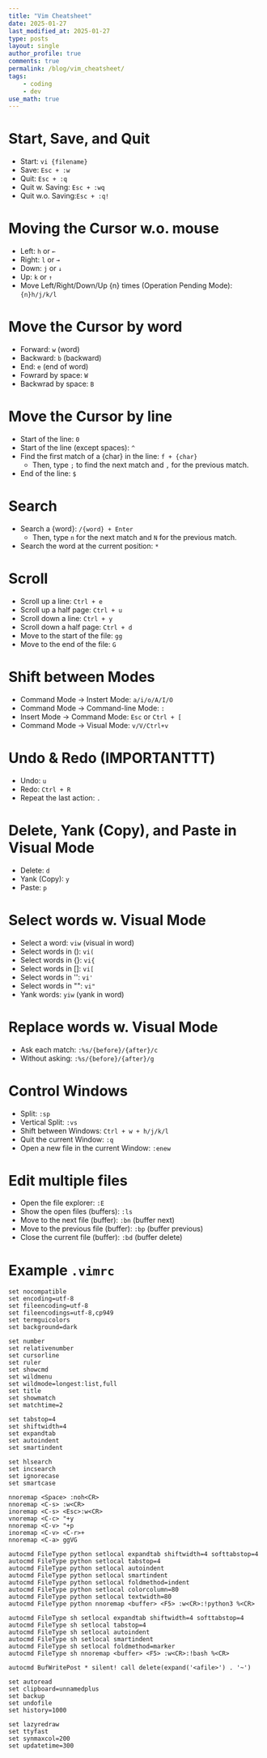 ```yaml
---
title: "Vim Cheatsheet"
date: 2025-01-27
last_modified_at: 2025-01-27
type: posts
layout: single
author_profile: true
comments: true
permalink: /blog/vim_cheatsheet/
tags:
    - coding
    - dev
use_math: true
---
```

# Start, Save, and Quit
* Start: ```vi {filename}``` 
* Save: ```Esc + :w```
* Quit: ```Esc + :q```
* Quit w. Saving: ```Esc + :wq```
* Quit w.o. Saving:```Esc + :q!```

# Moving the Cursor w.o. mouse
* Left: ```h``` or ```←```
* Right: ```l``` or ```→```
* Down: ```j``` or ```↓```
* Up: ```k``` or ```↑```
* Move Left/Right/Down/Up {n} times (Operation Pending Mode): ```{n}h/j/k/l```

# Move the Cursor by word
* Forward: ```w``` (word)
* Backward: ```b``` (backward)
* End: ```e``` (end of word)
* Fowrard by space: ```W```
* Backwrad by space: ```B```

# Move the Cursor by line 
* Start of the line: ```0```
* Start of the line (except spaces): ```^```
* Find the first match of a {char} in the line: ```f + {char}```
    * Then, type ```;``` to find the next match and ```,``` for the previous match. 
* End of the line: ```$```

# Search
* Search a {word}: ```/{word} + Enter```
    * Then, type ```n``` for the next match and ```N``` for the previous match.
* Search the word at the current position: ```*```

# Scroll
* Scroll up a line: ```Ctrl + e```
* Scroll up a half page: ```Ctrl + u```
* Scroll down a line: ```Ctrl + y```
* Scroll down a half page: ```Ctrl + d```
* Move to the start of the file: ```gg```
* Move to the end of the file: ```G```

# Shift between Modes
* Command Mode -> Instert Mode: ```a/i/o/A/I/O```
* Command Mode -> Command-line Mode: ```:``` 
* Insert Mode -> Command Mode: ```Esc``` or ```Ctrl + [```
* Command Mode -> Visual Mode: ```v/V/Ctrl+v```

# Undo & Redo (IMPORTANTTT)
* Undo: ```u```
* Redo: ```Ctrl + R```
* Repeat the last action: ```.```

# Delete, Yank (Copy), and Paste in Visual Mode
* Delete: ```d``` 
* Yank (Copy): ```y```
* Paste: ```p```

# Select words w. Visual Mode
* Select a word: ```viw``` (visual in word)
* Select words in (): ```vi(```
* Select words in {}: ```vi{```
* Select words in []: ```vi[```
* Select words in '': ```vi'```
* Select words in "": ```vi"```
* Yank words: ```yiw``` (yank in word)

# Replace words w. Visual Mode
* Ask each match: ```:%s/{before}/{after}/c```
* Without asking: ```:%s/{before}/{after}/g```

# Control Windows
* Split: ```:sp``` 
* Vertical Split: ```:vs```
* Shift between Windows: ```Ctrl + w + h/j/k/l```
* Quit the current Window: ```:q```
* Open a new file in the current Window: ```:enew```

# Edit multiple files
* Open the file explorer: ```:E```
* Show the open files (buffers): ```:ls```
* Move to the next file (buffer): ```:bn``` (buffer next)
* Move to the previous file (buffer): ```:bp``` (buffer previous)
* Close the current file (buffer): ```:bd``` (buffer delete)

# Example ```.vimrc```

```
set nocompatible
set encoding=utf-8
set fileencoding=utf-8
set fileencodings=utf-8,cp949
set termguicolors
set background=dark

set number
set relativenumber
set cursorline
set ruler
set showcmd
set wildmenu
set wildmode=longest:list,full
set title
set showmatch
set matchtime=2

set tabstop=4
set shiftwidth=4
set expandtab
set autoindent
set smartindent

set hlsearch
set incsearch
set ignorecase
set smartcase

nnoremap <Space> :noh<CR>
nnoremap <C-s> :w<CR>
inoremap <C-s> <Esc>:w<CR>
vnoremap <C-c> "+y
nnoremap <C-v> "+p
inoremap <C-v> <C-r>+
nnoremap <C-a> ggVG

autocmd FileType python setlocal expandtab shiftwidth=4 softtabstop=4
autocmd FileType python setlocal tabstop=4
autocmd FileType python setlocal autoindent
autocmd FileType python setlocal smartindent
autocmd FileType python setlocal foldmethod=indent
autocmd FileType python setlocal colorcolumn=80
autocmd FileType python setlocal textwidth=80
autocmd FileType python nnoremap <buffer> <F5> :w<CR>:!python3 %<CR>

autocmd FileType sh setlocal expandtab shiftwidth=4 softtabstop=4
autocmd FileType sh setlocal tabstop=4
autocmd FileType sh setlocal autoindent
autocmd FileType sh setlocal smartindent
autocmd FileType sh setlocal foldmethod=marker
autocmd FileType sh nnoremap <buffer> <F5> :w<CR>:!bash %<CR>

autocmd BufWritePost * silent! call delete(expand('<afile>') . '~')

set autoread
set clipboard=unnamedplus
set backup
set undofile
set history=1000

set lazyredraw
set ttyfast
set synmaxcol=200
set updatetime=300

```
